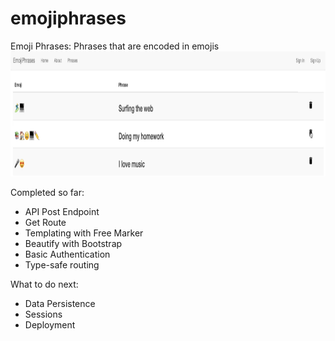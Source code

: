 # emojiphrases

Emoji Phrases: Phrases that are encoded in emojis 
<img src="https://github.com/zhishan03/emojiphrases/blob/master/phrase.png" alt="alt text" width="900" height="200">

Completed so far: 
* API Post Endpoint
* Get Route
* Templating with Free Marker
* Beautify with Bootstrap
* Basic Authentication
* Type-safe routing

What to do next: 
* Data Persistence
* Sessions
* Deployment
